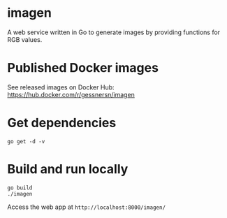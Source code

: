 # imagen
A web service written in Go to generate images by providing functions for RGB values.

# Published Docker images
See released images on Docker Hub: 
https://hub.docker.com/r/gessnersn/imagen

# Get dependencies
```
go get -d -v
```

# Build and run locally
```
go build
./imagen
```

Access the web app at `http://localhost:8000/imagen/`
